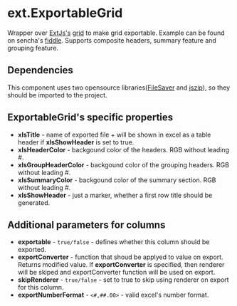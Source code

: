 # ext.ExportableGrid
Wrapper over [ExtJs's](https://www.sencha.com/products/extjs/#overview) [grid](http://docs.sencha.com/extjs/6.0/6.0.1-classic/#!/api/Ext.grid.Panel) to make grid exportable. Example can be found on sencha's [fiddle](https://fiddle.sencha.com/#fiddle/t37). Supports composite headers, summary feature and grouping feature.

Dependencies
------------
This component uses two opensource libraries([FileSaver](https://github.com/eligrey/FileSaver.js) and [jszip](https://github.com/Stuk/jszip)), so they should be imported to the project.

ExportableGrid's specific properties
--------------------------
- **xlsTitle** - name of exported file + will be shown in excel as a table header if **xlsShowHeader** is set to true.
- **xlsHeaderColor** - backgound color of the headers. RGB without leading #.
- **xlsGroupHeaderColor** - backgound color of the grouping headers. RGB without leading #.
- **xlsSummaryColor** - backgound color of the summary section. RGB without leading #.
- **xlsShowHeader** - just a marker, whether a first row title should be generated.

Additional parameters for columns
---------------------------------
- **exportable** - `true/false` - defines whether this column should be exported. 
- **exportConverter** - function that shoud be applyed to value on export. Returns modified value. If **exportConverter** is specified, then renderer will be skiped and exportConverter function will be used on export. 
- **skipRenderer** - `true/false` - set to true to skip using renderer on export for this column. 
- **exportNumberFormat** - `<#,##.00>` - valid excel's number format.

